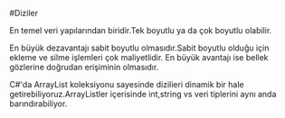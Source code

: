 ﻿#Diziler

En temel veri yapılarından biridir.Tek boyutlu ya da çok boyutlu olabilir.

En büyük dezavantajı sabit boyutlu olmasıdır.Sabit boyutlu olduğu için ekleme ve silme işlemleri çok maliyetlidir.
En büyük avantajı ise bellek gözlerine doğrudan erişiminin olmasıdır.

C#'da ArrayList koleksiyonu sayesinde dizilieri dinamik bir hale getirebiliyoruz.ArrayListler içerisinde int,string vs veri tiplerini aynı anda barındırabiliyor.